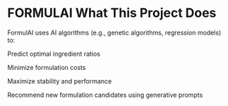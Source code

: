 # FORMULAI What This Project Does

FormulAI uses AI algorithms (e.g., genetic algorithms, regression models) to:

Predict optimal ingredient ratios

Minimize formulation costs

Maximize stability and performance

Recommend new formulation candidates using generative prompts

